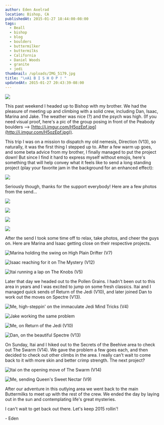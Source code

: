 ```yaml
---
author: Eden Axelrad
location: Bishop, CA
publishedAt: 2015-01-27 18:44:00-08:00
tags:
  - Beall
  - bishop
  - blog
  - boulders
  - buttermilker
  - buttermilks
  - California
  - Daniel Woods
  - granite
  - jedi
thumbnail: /uploads/IMG_5179.jpg
title: "\xA1 B I S H O P ! "
updatedAt: 2015-01-27 20:43:39-08:00
---
```


![](/uploads/IMG_5179.jpg)

This past weekend I headed up to Bishop with my brother. We had the pleasure of meeting up and climbing with a solid crew, including Dan, Isaac, Marina and Jake. The weather was nice (?) and the psych was high. (If you need visual proof, here's a pic of the group posing in front of the Peabody boulders --> [http://i.imgur.com/H5ozEpf.jpg](http://i.imgur.com/H5ozEpf.jpg)).

This trip I was on a mission to dispatch my old nemesis, Direction (V13), so naturally, it was the first thing I stepped up to. After a few warm up goes, and some beta advice from my brother, I finally managed to put the project down! But since I find it hard to express myself without emojis, here's something that will help convey what it feels like to send a long standing project (play your favorite jam in the background for an enhanced effect):

![](/uploads/tVHN1.gif)

Seriously though, thanks for the support everybody! Here are a few photos from the send...

![](/uploads/IMG_5165.jpg)

![](/uploads/IMG_5166.jpg)

![](/uploads/IMG_5167.jpg)

![](/uploads/IMG_5168.jpg)

After the send I took some time off to relax, take photos, and cheer the guys on. Here are Marina and Isaac getting close on their respective projects.

![Marina holding the swing on High Plain Drifter (V7)](/uploads/IMG_1296.jpg)

![Isaac reaching for it on The Mystery (V12)](/uploads/IMG_5163.jpg)

![Itai running a lap on The Knobs (V5)](/uploads/IMG_5174.jpg)

Later that day we headed out to the Pollen Grains. I hadn't been out to this area in years and I was excited to jump on some fresh classics. Itai and I managed quick sends of Return of the Jedi (V10), and later joined Dan to work out the moves on Spectre (V13).

![Me, high-steppin' on the immaculate Jedi Mind Tricks (V4)](/uploads/IMG_1317.jpg)

![Jake working the same problem](/uploads/IMG_1340.jpg)

![Me, on Return of the Jedi (V10)](/uploads/IMG_1347.jpg)

![Dan, on the beautiful Spectre (V13)](/uploads/IMG_1358.jpg)

On Sunday, Itai and I hiked out to the Secrets of the Beehive area to check out The Swarm (V14). We gave the problem a few goes each, and then decided to check out other climbs in the area. I really can't wait to come back to it with more skin and better crimp strength. The next project?

![Itai on the opening move of The Swarm (V14)](/uploads/IMG_5196.jpg)

![Me, sending Queen's Sweet Nectar (V9)](/uploads/IMG_1393.jpg)

After our adventure in this outlying area we went back to the main Buttermilks to meet up with the rest of the crew. We ended the day by laying out in the sun and contemplating life's great mysteries.

I can't wait to get back out there. Let's keep 2015 rollin'!

\- Eden
